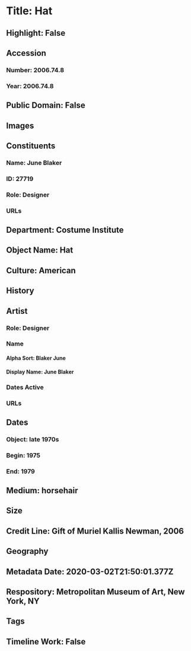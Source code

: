# Title: Hat
## Highlight: False
## Accession
### Number: 2006.74.8
### Year: 2006.74.8
## Public Domain: False
## Images
## Constituents
### Name: June Blaker
### ID: 27719
### Role: Designer
### URLs
## Department: Costume Institute
## Object Name: Hat
## Culture: American
## History
## Artist
### Role: Designer
### Name
#### Alpha Sort: Blaker June
#### Display Name: June Blaker
### Dates Active
### URLs
## Dates
### Object: late 1970s
### Begin: 1975
### End: 1979
## Medium: horsehair
## Size
## Credit Line: Gift of Muriel Kallis Newman, 2006
## Geography
## Metadata Date: 2020-03-02T21:50:01.377Z
## Respository: Metropolitan Museum of Art, New York, NY
## Tags
## Timeline Work: False
